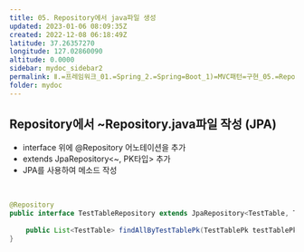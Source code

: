 ```yaml
---
title: 05. Repository에서 java파일 생성
updated: 2023-01-06 08:09:35Z
created: 2022-12-08 06:18:49Z
latitude: 37.26357270
longitude: 127.02860090
altitude: 0.0000
sidebar: mydoc_sidebar2
permalink: Ⅱ.=프레임워크_01.=Spring_2.=Spring=Boot_1)=MVC패턴=구현_05.=Repository에서=java파일=생성.html
folder: mydoc
---
```


## Repository에서 ~Repository.java파일 작성 (JPA)
- interface 위에 @Repository 어노테이션을 추가
- extends JpaRepository<~, PK타입> 추가
- JPA를 사용하여 메소드 작성
<br>

```java
@Repository
public interface TestTableRepository extends JpaRepository<TestTable, TestTablePk> {
	
	public List<TestTable> findAllByTestTablePk(TestTablePk testTablePk);
}
```
